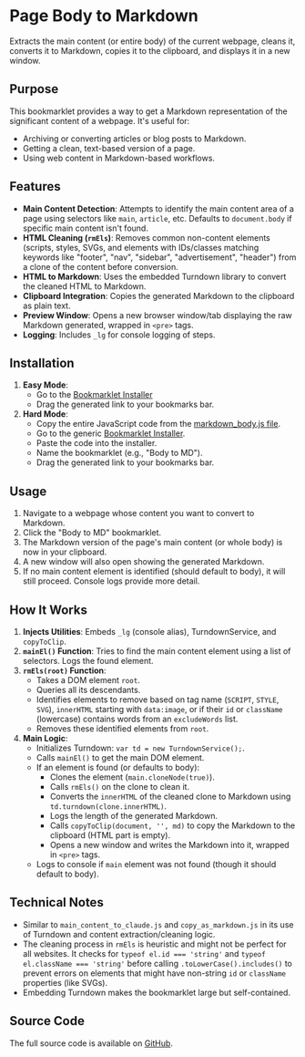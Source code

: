 # Page Body to Markdown

Extracts the main content (or entire body) of the current webpage, cleans it, converts it to Markdown, copies it to the clipboard, and displays it in a new window.

## Purpose

This bookmarklet provides a way to get a Markdown representation of the significant content of a webpage. It's useful for:

-   Archiving or converting articles or blog posts to Markdown.
-   Getting a clean, text-based version of a page.
-   Using web content in Markdown-based workflows.

## Features

-   **Main Content Detection**: Attempts to identify the main content area of a page using selectors like `main`, `article`, etc. Defaults to `document.body` if specific main content isn't found.
-   **HTML Cleaning (`rmEls`)**: Removes common non-content elements (scripts, styles, SVGs, and elements with IDs/classes matching keywords like "footer", "nav", "sidebar", "advertisement", "header") from a clone of the content before conversion.
-   **HTML to Markdown**: Uses the embedded Turndown library to convert the cleaned HTML to Markdown.
-   **Clipboard Integration**: Copies the generated Markdown to the clipboard as plain text.
-   **Preview Window**: Opens a new browser window/tab displaying the raw Markdown generated, wrapped in `<pre>` tags.
-   **Logging**: Includes `_lg` for console logging of steps.

## Installation

1.  **Easy Mode**:
    *   Go to the [Bookmarklet Installer](https://austegard.com/web-utilities/bookmarklet-installer.html?bookmarklet=markdown_body.js)
    *   Drag the generated link to your bookmarks bar.
2.  **Hard Mode**:
    *   Copy the entire JavaScript code from the [markdown_body.js file](https://github.com/oaustegard/bookmarklets/blob/main/markdown_body.js).
    *   Go to the generic [Bookmarklet Installer](https://austegard.com/web-utilities/bookmarklet-installer.html).
    *   Paste the code into the installer.
    *   Name the bookmarklet (e.g., "Body to MD").
    *   Drag the generated link to your bookmarks bar.

## Usage

1.  Navigate to a webpage whose content you want to convert to Markdown.
2.  Click the "Body to MD" bookmarklet.
3.  The Markdown version of the page's main content (or whole body) is now in your clipboard.
4.  A new window will also open showing the generated Markdown.
5.  If no main content element is identified (should default to body), it will still proceed. Console logs provide more detail.

## How It Works

1.  **Injects Utilities**: Embeds `_lg` (console alias), TurndownService, and `copyToClip`.
2.  **`mainEl()` Function**: Tries to find the main content element using a list of selectors. Logs the found element.
3.  **`rmEls(root)` Function**:
    *   Takes a DOM element `root`.
    *   Queries all its descendants.
    *   Identifies elements to remove based on tag name (`SCRIPT`, `STYLE`, `SVG`), `innerHTML` starting with `data:image`, or if their `id` or `className` (lowercase) contains words from an `excludeWords` list.
    *   Removes these identified elements from `root`.
4.  **Main Logic**:
    *   Initializes Turndown: `var td = new TurndownService();`.
    *   Calls `mainEl()` to get the main DOM element.
    *   If an element is found (or defaults to body):
        *   Clones the element (`main.cloneNode(true)`).
        *   Calls `rmEls()` on the clone to clean it.
        *   Converts the `innerHTML` of the cleaned clone to Markdown using `td.turndown(clone.innerHTML)`.
        *   Logs the length of the generated Markdown.
        *   Calls `copyToClip(document, '', md)` to copy the Markdown to the clipboard (HTML part is empty).
        *   Opens a new window and writes the Markdown into it, wrapped in `<pre>` tags.
    *   Logs to console if `main` element was not found (though it should default to body).

## Technical Notes

-   Similar to `main_content_to_claude.js` and `copy_as_markdown.js` in its use of Turndown and content extraction/cleaning logic.
-   The cleaning process in `rmEls` is heuristic and might not be perfect for all websites. It checks for `typeof el.id === 'string'` and `typeof el.className === 'string'` before calling `.toLowerCase().includes()` to prevent errors on elements that might have non-string `id` or `className` properties (like SVGs).
-   Embedding Turndown makes the bookmarklet large but self-contained.

## Source Code

The full source code is available on [GitHub](https://github.com/oaustegard/bookmarklets/blob/main/markdown_body.js).
